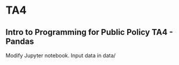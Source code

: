 # TA4
## Intro to Programming for Public Policy TA4 - Pandas
Modify Jupyter notebook. Input data in data/
